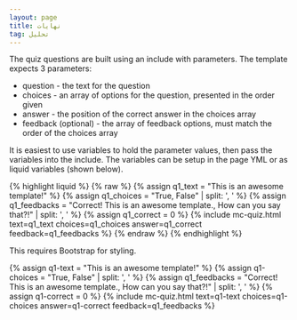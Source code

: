 ```yaml
---
layout: page
title: نهايات
tag: تحليل
---
```

<!-- Latest compiled and minified CSS -->
<link rel="stylesheet" href="https://maxcdn.bootstrapcdn.com/bootstrap/3.3.7/css/bootstrap.min.css" integrity="sha384-BVYiiSIFeK1dGmJRAkycuHAHRg32OmUcww7on3RYdg4Va+PmSTsz/K68vbdEjh4u" crossorigin="anonymous">

The quiz questions are built using an include with parameters.  The template expects 3 parameters:

- question - the text for the question
- choices - an array of options for the question, presented in the order given
- answer - the position of the correct answer in the choices array
- feedback (optional) - the array of feedback options, must match the order of the choices array

It is easiest to use variables to hold the parameter values, then pass the variables into the include.  The variables can be setup in the page YML or as liquid variables (shown below).

{% highlight liquid %}
{% raw %}
  {% assign q1_text = "This is an awesome template!" %}
  {% assign q1_choices = "True, False" | split: ', ' %}
  {% assign q1_feedbacks = "Correct!  This is an awesome template., How can you say that?!" | split: ', ' %}
  {% assign q1_correct = 0 %}
  {% include mc-quiz.html text=q1_text choices=q1_choices answer=q1_correct feedback=q1_feedbacks %}
{% endraw %}
{% endhighlight %}


This requires Bootstrap for styling.

{% assign q1-text = "This is an awesome template!" %}
{% assign q1-choices = "True, False" | split: ', ' %}
{% assign q1_feedbacks = "Correct!  This is an awesome template., How can you say that?!" | split: ', ' %}
{% assign q1-correct = 0 %}
{% include mc-quiz.html text=q1-text choices=q1-choices answer=q1-correct feedback=q1_feedbacks %}
